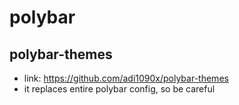 # polybar

## polybar-themes

- link: https://github.com/adi1090x/polybar-themes
- it replaces entire polybar config, so be careful


